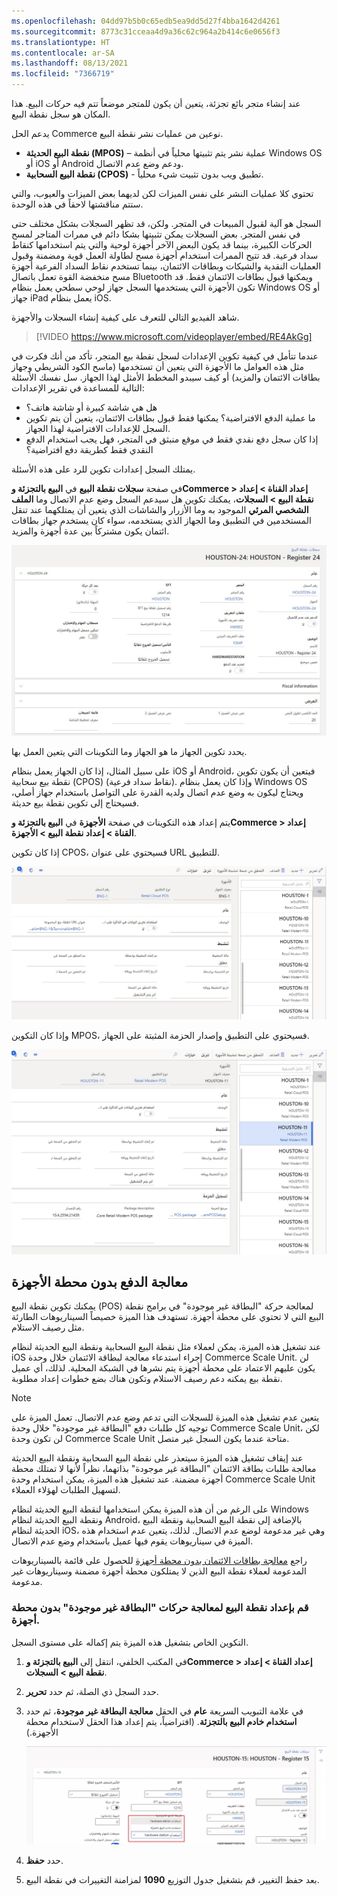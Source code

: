 ```yaml
---
ms.openlocfilehash: 04dd97b5b0c65edb5ea9dd5d27f4bba1642d4261
ms.sourcegitcommit: 8773c31cceaa4d9a36c62c964a2b414c6e0656f3
ms.translationtype: HT
ms.contentlocale: ar-SA
ms.lasthandoff: 08/13/2021
ms.locfileid: "7366719"
---
```

عند إنشاء متجر بائع تجزئة، يتعين أن يكون للمتجر موضعاً تتم فيه حركات البيع. هذا المكان هو سجل نقطة البيع. 

يدعم الحل Commerce نوعين من عمليات نشر نقطة البيع. 

- **نقطة البيع الحديثة (MPOS)** – عملية نشر يتم تثبيتها محلياً في أنظمة Windows OS أو iOS أو Android ودعم وضع عدم الاتصال.
- **نقطة البيع السحابية (CPOS)** - تطبيق ويب بدون تثبيت شيء محلياً. 

تحتوي كلا عمليات النشر على نفس الميزات لكن لديهما بعض الميزات والعيوب، والتي ستتم مناقشتها لاحقاً في هذه الوحدة.

السجل هو آلية لقبول المبيعات في المتجر. ولكن، قد تظهر السجلات بشكل مختلف حتى في نفس المتجر. بعض السجلات يمكن تثبيتها بشكا دائم في ممرات المتاجر لمسح الحركات الكبيرة، بينما قد يكون البعض الآخر أجهزة لوحية والتي يتم استخدامها كنقاط سداد فرعية. قد تتيح الممرات استخدام أجهزة مسح لطاولة العمل قوية ومضمنة وقبول العمليات النقدية والشيكات وبطاقات الائتمان، بينما تستخدم نقاط السداد الفرعية أجهزة مسح منخفضة القوة تعمل باتصال Bluetooth ويمكنها قبول بطاقات الائتمان فقط. قد تكون الأجهزة التي يستخدمها السجل جهاز لوحي سطحي يعمل بنظام Windows OS أو جهاز iPad يعمل بنظام iOS.  


شاهد الفيديو التالي للتعرف على كيفية إنشاء السجلات والأجهزة.

 > [!VIDEO https://www.microsoft.com/videoplayer/embed/RE4AkGg]


عندما تتأمل في كيفية تكوين الإعدادات لسجل نقطة بيع المتجر، تأكد من أنك فكرت في مثل هذه العوامل ما الأجهزة التي يتعين أن تستخدمها (ماسح الكود الشريطي وجهاز بطاقات الائتمان والمزيد) أو كيف سيبدو المخطط الأمثل لهذا الجهاز. سل نفسك الأسئلة التالية للمساعدة في تقرير الإعدادات:

- هل هي شاشة كبيرة أو شاشة هاتف؟ 
- ما عملية الدفع الافتراضية؟ يمكنها فقط قبول بطاقات الائتمان، يتعين أن يتم تكوين السجل للإعدادات الافتراضية لهذا الجهاز. 
- إذا كان سجل دفع نقدي فقط في موقع منبثق في المتجر، فهل يجب استخدام الدفع النقدي فقط كطريقة دفع افتراضية؟ 

يمتلك السجل إعدادات تكوين للرد على هذه الأسئلة. 

في صفحة **سجلات نقطة البيع** في **البيع بالتجزئة وCommerce > إعداد القناة > إعداد نقطة البيع > السجلات**، يمكنك تكوين هل سيدعم السجل وضع عدم الاتصال وما **الملف الشخصي المرئي** الموجود به وما الأزرار والشاشات الذي يتعين أن يمتلكهما عند تنقل المستخدمين في التطبيق وما الجهاز الذي يستخدمه، سواء كان يستخدم جهاز بطاقات ائتمان يكون مشتركاً بين عدة أجهزة والمزيد. 

 
![ لقطة شاشة لصفحة سجل نقطة البيع في Dynamics 365 Commerce](../media/registers-ss.jpg)


يحدد تكوين الجهاز ما هو الجهاز وما التكوينات التي يتعين العمل بها. 

على سبيل المثال، إذا كان الجهاز يعمل بنظام iOS أو Android، فيتعين أن يكون تكوين نقطة بيع سحابية (CPOS) (نقاط سداد فرعية). وإذا كان يعمل بنظام Windows OS ويحتاج ليكون به وضع عدم اتصال ولديه القدرة على التواصل باستخدام جهاز أصلي، فسيحتاج إلى تكوين نقطة بيع حديثة. 

يتم إعداد هذه التكوينات في صفحة **الأجهزة** في **البيع بالتجزئة وCommerce > إعداد القناة > إعداد نقطة البيع > الأجهزة**.  

إذا كان تكوين CPOS، فسيحتوي على عنوان URL للتطبيق. 


[ ![ لقطة شاشة لصفحة الأجهزة تعرض تكوين CPOS](../media/devices-ss.jpg) ](../media/devices-ss.jpg#lightbox)

وإذا كان التكوين MPOS، فسيحتوي على التطبيق وإصدار الحزمة المثبتة على الجهاز.

[ ![ لقطة شاشة لصفحة الأجهزة تعرض تكوين MPOS](../media/devices-mpos-ss.jpg) ](../media/devices-mpos-ss.jpg#lightbox)

## <a name="payment-processing-without-a-hardware-station"></a>معالجة الدفع بدون محطة الأجهزة 
يمكنك تكوين نقطة البيع (POS) لمعالجة حركة "البطاقة غير موجودة" في برامج نقطة البيع التي لا تحتوي على محطة أجهزة. تستهدف هذا الميزة خصيصاً السيناريوهات الطارئة مثل رصيف الاستلام. 

عند تشغيل هذه الميزة، يمكن لعملاء مثل نقطة البيع السحابية ونقطة البيع الحديثة لنظام iOS إجراء استدعاء معالجة لبطاقة الائتمان خلال وحدة Commerce Scale Unit. لن يكون عليهم الاعتماد على محطة أجهزة يتم نشرها في الشبكة المحلية. لذلك، أي عميل نقطة بيع يمكنه دعم رصيف الاستلام وتكون هناك بضع خطوات إعداد مطلوبة.

> [!NOTE]
> يتعين عدم تشغيل هذه الميزة للسجلات التي تدعم وضع عدم الاتصال. تعمل الميزة على توجيه كل طلبات دفع "البطاقة غير موجودة" خلال وحدة Commerce Scale Unit، لكن لن تكون وحدة Commerce Scale Unit متاحة عندما يكون السجل غير متصل.

عند إيقاف تشغيل هذه الميزة سيتعذر على نقطة البيع السحابية ونقطة البيع الحديثة معالجة طلبات بطاقة الائتمان "البطاقة غير موجودة" بذاتهما، نظراً لأنها لا تمتلك محطة أجهزة مضمنة. عند تشغيل هذه الميزة، يمكن استخدام وحدة Commerce Scale Unit لتسهيل الطلبات لهؤلاء العملاء.

على الرغم من أن هذه الميزة يمكن استخدامها لنقطة البيع الحديثة لنظام Windows ونقطة البيع الحديثة لنظام Android، بالإضافة إلى نقطة البيع السحابية ونقطة البيع الحديثة لنظام iOS، وهي غير مدعومة لوضع عدم الاتصال. لذلك، يتعين عدم استخدام هذه الميزة في سيناريوهات يقوم فيها عميل باستخدام وضع عدم الاتصال.

راجع [معالجة بطاقات الائتمان بدون محطة أجهزة](/dynamics365/commerce/dev-itpro/cnp-pos/?azure-portal=true) للحصول على قائمة بالسيناريوهات المدعومة لعملاء نقطة البيع الذين لا يمتلكون محطة أجهزة مضمنة وسيناريوهات غير مدعومة.

### <a name="set-up-the-pos-to-process-card-not-present-transactions-without-a-hardware-station"></a>قم بإعداد نقطة البيع لمعالجة حركات "البطاقة غير موجودة" بدون محطة أجهزة.

التكوين الخاص بتشغيل هذه الميزة يتم إكماله على مستوى السجل.

1.  في المكتب الخلفي، انتقل إلى **البيع بالتجزئة وCommerce > إعداد القناة > إعداد نقطة البيع > السجلات**.
2.  حدد السجل ذي الصلة، ثم حدد **تحرير**.
3.  في علامة التبويب السريعة **عام** في الحقل **معالجة البطاقة غير موجودة**، ثم حدد **استخدام خادم البيع بالتجزئة**. (افتراضياً، يتم إعداد هذا الحقل لاستخدام محطة الأجهزة.) 
 
    [![لقطة شاشة لحقل معالجة البطاقة غير الموجودة.](../media/card-not-present-ss.png)](../media/card-not-present-ss.png#lightbox)

4.  حدد **حفظ**.
5.  بعد حفظ التغيير، قم بتشغيل جدول التوزيع **1090** لمزامنة التغييرات في نقطة البيع. 
